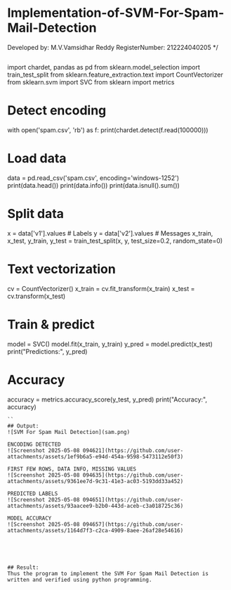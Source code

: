 # Implementation-of-SVM-For-Spam-Mail-Detection
Developed by: M.V.Vamsidhar Reddy
RegisterNumber: 212224040205
*/
```
```
import chardet, pandas as pd
from sklearn.model_selection import train_test_split
from sklearn.feature_extraction.text import CountVectorizer
from sklearn.svm import SVC
from sklearn import metrics

# Detect encoding
with open('spam.csv', 'rb') as f:
    print(chardet.detect(f.read(100000)))

# Load data
data = pd.read_csv('spam.csv', encoding='windows-1252')
print(data.head())
print(data.info())
print(data.isnull().sum())

# Split data
x = data['v1'].values   # Labels
y = data['v2'].values   # Messages
x_train, x_test, y_train, y_test = train_test_split(x, y, test_size=0.2, random_state=0)

# Text vectorization
cv = CountVectorizer()
x_train = cv.fit_transform(x_train)
x_test = cv.transform(x_test)

# Train & predict
model = SVC()
model.fit(x_train, y_train)
y_pred = model.predict(x_test)
print("Predictions:", y_pred)

# Accuracy
accuracy = metrics.accuracy_score(y_test, y_pred)
print("Accuracy:", accuracy)

```
``
## Output:
![SVM For Spam Mail Detection](sam.png)

ENCODING DETECTED
![Screenshot 2025-05-08 094621](https://github.com/user-attachments/assets/1ef9b6a5-e94d-454a-9598-5473112e50f3)

FIRST FEW ROWS, DATA INFO, MISSING VALUES
![Screenshot 2025-05-08 094635](https://github.com/user-attachments/assets/9361ee7d-9c31-41e3-ac03-5193dd33a452)

PREDICTED LABELS
![Screenshot 2025-05-08 094651](https://github.com/user-attachments/assets/93aacee9-b2b0-443d-aceb-c3a018725c36)

MODEL ACCURACY
![Screenshot 2025-05-08 094657](https://github.com/user-attachments/assets/1164d7f3-c2ca-4909-8aee-26af28e54616)





## Result:
Thus the program to implement the SVM For Spam Mail Detection is written and verified using python programming.
